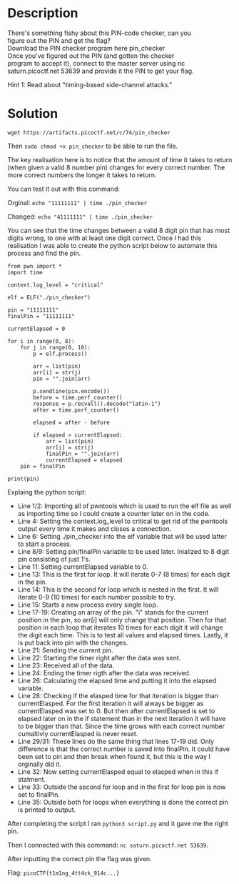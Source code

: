 # Description

There's something fishy about this PIN-code checker, can you <br>
figure out the PIN and get the flag? <br>
Download the PIN checker program here pin_checker <br>
Once you've figured out the PIN (and gotten the checker <br>
program to accept it), connect to the master server using nc <br>
saturn.picoctf.net 53639 and provide it the PIN to get your flag.

Hint 1: Read about "timing-based side-channel attacks."

# Solution

```wget https://artifacts.picoctf.net/c/74/pin_checker```

Then ```sudo chmod +x pin_checker``` to be able to run the file.

The key realisation here is to notice that the amount of time it takes to return (when given a valid 8 number pin) changes for every correct number. The more correct numbers the longer it takes to return.

You can test it out with this command:

Orginal: ```echo "11111111" | time ./pin_checker```

Changed: ```echo "41111111" | time ./pin_checker```

You can see that the time changes between a valid 8 digit pin that has most digits wrong, to one with at least one digit correct. Once I had this realisation I was able to create the python script below to automate this process and find the pin.

```
from pwn import *
import time

context.log_level = "critical"

elf = ELF("./pin_checker")

pin = "11111111"
finalPin = "11111111"

currentElapsed = 0

for i in range(0, 8):
    for j in range(0, 10): 
        p = elf.process()

        arr = list(pin)
        arr[i] = str(j)
        pin = "".join(arr)

        p.sendline(pin.encode())
        before = time.perf_counter()
        response = p.recvall().decode("latin-1")
        after = time.perf_counter()

        elapsed = after - before

        if elapsed > currentElapsed:
            arr = list(pin)
            arr[i] = str(j)
            finalPin = "".join(arr)
            currentElapsed = elapsed
    pin = finalPin

print(pin)
```

Explaing the python script:
* Line 1/2: Importing all of pwntools which is used to run the elf file as well as importing time so I could create a counter later on in the code.
* Line 4: Setting the context.log_level to critical to get rid of the pwntools output every time it makes and closes a connection.
* Line 6: Setting ./pin_checker into the elf variable that will be used latter to start a process.
* Line 8/9: Setting pin/finalPin variable to be used later. Inialized to 8 digit pin consisting of just 1's.
* Line 11: Setting currentElapsed variable to 0.
* Line 13: This is the first for loop. It will iterate 0-7 (8 times) for each digit in the pin.
* Line 14: This is the second for loop which is nested in the first. It will iterate 0-9 (10 times) for each number possible to try.
* Line 15: Starts a new process every single loop.
* Line 17-19: Creating an array of the pin. "i" stands for the current position in the pin, so arr[i] will only change that position. Then for that position in each loop that iterates 10 times for each digit it will change the digit each time. This is to test all values and elapsed times. Lastly, it is put back into pin with the changes.
* Line 21: Sending the current pin.
* Line 22: Starting the timer right after the data was sent.
* Line 23: Received all of the data.
* Line 24: Ending the timer rigth after the data was received.
* Line 26: Calculating the elapsed time and putting it into the elapsed variable.
* Line 28: Checking if the elasped time for that iteration is bigger than currentElasped. For the first iteration it will always be bigger as currentElasped was set to 0. But then after currentElapsed is set to elapsed later on in the if statement than in the next iteration it will have to be bigger than that. Since the time grows with each correct number cumaltivly currentElasped is never reset.
* Line 29/31: These lines do the same thing that lines 17-19 did. Only difference is that the correct number is saved into finalPin. It could have been set to pin and then break when found it, but this is the way I orginally did it.
* Line 32: Now setting currentElasped equal to elasped when in this if statment.
* Line 33: Outside the second for loop and in the first for loop pin is now set to finalPin.
* Line 35: Outside both for loops when everything is done the correct pin is printed to output.

After completing the script I ran ```python3 script.py``` and it gave me the right pin. 

Then I connected with this command: ```nc saturn.picoctf.net 53639```.

After inputting the correct pin the flag was given.

Flag: ```picoCTF{t1m1ng_4tt4ck_914c...}```

